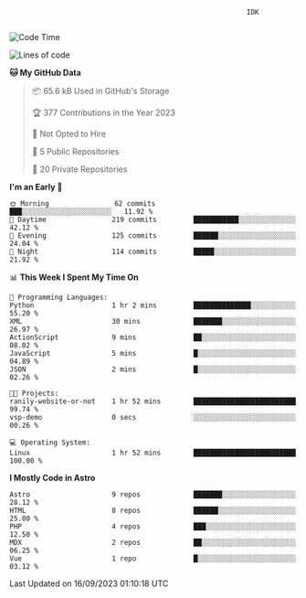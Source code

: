 ```text
                                                          IDK
                                       
```

<!--START_SECTION:waka-->
![Code Time](http://img.shields.io/badge/Code%20Time-39%20hrs%2050%20mins-blue)

![Lines of code](https://img.shields.io/badge/From%20Hello%20World%20I%27ve%20Written-125.5%20thousand%20lines%20of%20code-blue)

**🐱 My GitHub Data** 

> 📦 65.6 kB Used in GitHub's Storage 
 > 
> 🏆 377 Contributions in the Year 2023
 > 
> 🚫 Not Opted to Hire
 > 
> 📜 5 Public Repositories 
 > 
> 🔑 20 Private Repositories 
 > 
**I'm an Early 🐤** 

```text
🌞 Morning                62 commits          ███░░░░░░░░░░░░░░░░░░░░░░   11.92 % 
🌆 Daytime                219 commits         ███████████░░░░░░░░░░░░░░   42.12 % 
🌃 Evening                125 commits         ██████░░░░░░░░░░░░░░░░░░░   24.04 % 
🌙 Night                  114 commits         █████░░░░░░░░░░░░░░░░░░░░   21.92 % 
```


📊 **This Week I Spent My Time On** 

```text
💬 Programming Languages: 
Python                   1 hr 2 mins         ██████████████░░░░░░░░░░░   55.20 % 
XML                      30 mins             ███████░░░░░░░░░░░░░░░░░░   26.97 % 
ActionScript             9 mins              ██░░░░░░░░░░░░░░░░░░░░░░░   08.02 % 
JavaScript               5 mins              █░░░░░░░░░░░░░░░░░░░░░░░░   04.89 % 
JSON                     2 mins              █░░░░░░░░░░░░░░░░░░░░░░░░   02.26 % 

🐱‍💻 Projects: 
ranily-website-or-not    1 hr 52 mins        █████████████████████████   99.74 % 
vsp-demo                 0 secs              ░░░░░░░░░░░░░░░░░░░░░░░░░   00.26 % 

💻 Operating System: 
Linux                    1 hr 52 mins        █████████████████████████   100.00 % 
```

**I Mostly Code in Astro** 

```text
Astro                    9 repos             ███████░░░░░░░░░░░░░░░░░░   28.12 % 
HTML                     8 repos             ██████░░░░░░░░░░░░░░░░░░░   25.00 % 
PHP                      4 repos             ███░░░░░░░░░░░░░░░░░░░░░░   12.50 % 
MDX                      2 repos             ██░░░░░░░░░░░░░░░░░░░░░░░   06.25 % 
Vue                      1 repo              █░░░░░░░░░░░░░░░░░░░░░░░░   03.12 % 
```




 Last Updated on 16/09/2023 01:10:18 UTC
<!--END_SECTION:waka-->
